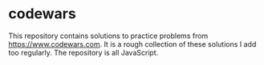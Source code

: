 # codewars
This repository contains solutions to practice problems from https://www.codewars.com.
It is a rough collection of these solutions I add too regularly.
The repository is all JavaScript.
